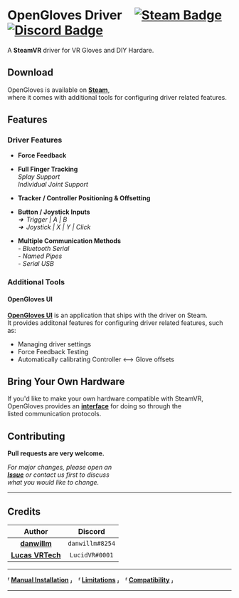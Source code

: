 # OpenGloves Driver [![Steam Badge]][Steam] [![Discord Badge]][Discord]

A **SteamVR** driver for VR Gloves and DIY Hardare.<br>

## Download

OpenGloves is available on **[Steam]**,<br>
where it comes with additional tools for configuring driver related features.

## Features

### Driver Features

- **Force Feedback**

- **Full Finger Tracking** <br>
    *Splay Support* <br>
    *Individual Joint Support*

- **Tracker / Controller Positioning & Offsetting** <br>

- **Button / Joystick Inputs** <br>
    *➜ Trigger | A | B* <br>
    *➜ Joystick | X | Y | Click*

- **Multiple Communication Methods** <br>
    *- Bluetooth Serial* <br>
    *- Named Pipes* <br>
    *- Serial USB*

### Additional Tools

#### OpenGloves UI
**[OpenGloves UI]** is an application that ships with the driver on Steam. <br>
It provides additonal features for configuring driver related features, such as:<br>
- Managing driver settings
- Force Feedback Testing
- Automatically calibrating Controller ⟷ Glove offsets

## Bring Your Own Hardware
If you'd like to make your own hardware compatible with SteamVR,<br>
OpenGloves provides an **[interface]** for doing so through the<br>
listed communication protocols.

## Contributing

**Pull requests are very welcome.**

*For major changes, please open an* <br>
***[Issue]*** *or contact us first to discuss* <br>
*what you would like to change.*

---

## Credits

| Author | Discord |
|:------:|:-------:|
| **[danwillm]** | `danwillm#8254` |
| **[Lucas VRTech]** | `LucidVR#0001` |

---

**⸢ [Manual Installation] ⸥ ⸢ [Limitations] ⸥ ⸢ [Compatibility] ⸥**

---


<!----------------------------------------------------------------------------->

[Steam Badge]: https://img.shields.io/badge/Steam-000000?style=for-the-badge&logo=steam&logoColor=white
[Discord Badge]: https://img.shields.io/badge/Discord-7289DA?style=for-the-badge&logo=discord&logoColor=white

[Discord]: https://discord.gg/lucidvr
[Steam]: https://store.steampowered.com/app/1574050/OpenGloves
[Steam Page]: https://store.steampowered.com/app/1574050/OpenGloves

[Manual Installation]: docs/Installation.md
[Limitations]: docs/Limitations.md
[Compatibility]: docs/Compatibility.md

[UI]: https://github.com/lucidVR/opengloves-ui
[OpenGloves UI]: https://github.com/lucidVR/opengloves-ui

[interface]: https://github.com/LucidVR/opengloves-driver/wiki/Driver-Input

[Issue]: https://github.com/LucidVR/opengloves-driver/issues

[Danwillm]: https://github.com/danwillm
[Lucas VRTech]: https://github.com/lucas-vrtech
